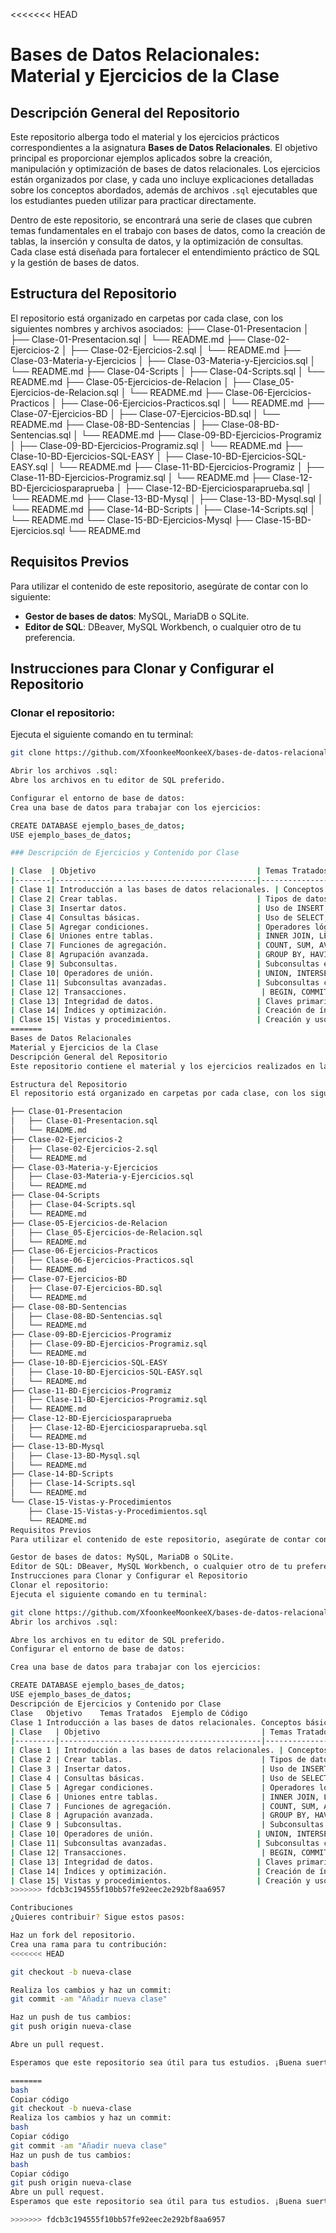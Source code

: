 <<<<<<< HEAD
# Bases de Datos Relacionales: Material y Ejercicios de la Clase

## Descripción General del Repositorio

Este repositorio alberga todo el material y los ejercicios prácticos correspondientes a la asignatura **Bases de Datos Relacionales**. El objetivo principal es proporcionar ejemplos aplicados sobre la creación, manipulación y optimización de bases de datos relacionales. Los ejercicios están organizados por clase, y cada uno incluye explicaciones detalladas sobre los conceptos abordados, además de archivos `.sql` ejecutables que los estudiantes pueden utilizar para practicar directamente.

Dentro de este repositorio, se encontrará una serie de clases que cubren temas fundamentales en el trabajo con bases de datos, como la creación de tablas, la inserción y consulta de datos, y la optimización de consultas. Cada clase está diseñada para fortalecer el entendimiento práctico de SQL y la gestión de bases de datos.

## Estructura del Repositorio

El repositorio está organizado en carpetas por cada clase, con los siguientes nombres y archivos asociados:
├── Clase-01-Presentacion
│ ├── Clase-01-Presentacion.sql
│ └── README.md
├── Clase-02-Ejercicios-2
│ ├── Clase-02-Ejercicios-2.sql
│ └── README.md
├── Clase-03-Materia-y-Ejercicios
│ ├── Clase-03-Materia-y-Ejercicios.sql
│ └── README.md
├── Clase-04-Scripts
│ ├── Clase-04-Scripts.sql
│ └── README.md
├── Clase-05-Ejercicios-de-Relacion
│ ├── Clase_05-Ejercicios-de-Relacion.sql
│ └── README.md
├── Clase-06-Ejercicios-Practicos
│ ├── Clase-06-Ejercicios-Practicos.sql
│ └── README.md
├── Clase-07-Ejercicios-BD
│ ├── Clase-07-Ejercicios-BD.sql
│ └── README.md
├── Clase-08-BD-Sentencias
│ ├── Clase-08-BD-Sentencias.sql
│ └── README.md
├── Clase-09-BD-Ejercicios-Programiz
│ ├── Clase-09-BD-Ejercicios-Programiz.sql
│ └── README.md
├── Clase-10-BD-Ejercicios-SQL-EASY
│ ├── Clase-10-BD-Ejercicios-SQL-EASY.sql
│ └── README.md
├── Clase-11-BD-Ejercicios-Programiz
│ ├── Clase-11-BD-Ejercicios-Programiz.sql
│ └── README.md
├── Clase-12-BD-Ejerciciosparaprueba
│ ├── Clase-12-BD-Ejerciciosparaprueba.sql
│ └── README.md
├── Clase-13-BD-Mysql
│ ├── Clase-13-BD-Mysql.sql
│ └── README.md
├── Clase-14-BD-Scripts
│ ├── Clase-14-Scripts.sql
│ └── README.md
└── Clase-15-BD-Ejercicios-Mysql
├── Clase-15-BD-Ejercicios.sql
└── README.md

## Requisitos Previos

Para utilizar el contenido de este repositorio, asegúrate de contar con lo siguiente:

- **Gestor de bases de datos**: MySQL, MariaDB o SQLite.
- **Editor de SQL**: DBeaver, MySQL Workbench, o cualquier otro de tu preferencia.

## Instrucciones para Clonar y Configurar el Repositorio

### Clonar el repositorio:

Ejecuta el siguiente comando en tu terminal:

```bash
git clone https://github.com/XfoonkeeMoonkeeX/bases-de-datos-relacionales.git

Abrir los archivos .sql:
Abre los archivos en tu editor de SQL preferido.

Configurar el entorno de base de datos:
Crea una base de datos para trabajar con los ejercicios:

CREATE DATABASE ejemplo_bases_de_datos;
USE ejemplo_bases_de_datos;

### Descripción de Ejercicios y Contenido por Clase

| Clase  | Objetivo                                    | Temas Tratados                        | Ejemplo de Código                                                  |
|--------|---------------------------------------------|---------------------------------------|--------------------------------------------------------------------|
| Clase 1| Introducción a las bases de datos relacionales. | Conceptos básicos: tablas, registros y relaciones. | `CREATE DATABASE ejemplo; CREATE TABLE estudiantes (id INT PRIMARY KEY, nombre VARCHAR(100));` |
| Clase 2| Crear tablas.                               | Tipos de datos y restricciones (NOT NULL, UNIQUE). | `CREATE TABLE productos (id INT PRIMARY KEY, nombre VARCHAR(100), precio DECIMAL);` |
| Clase 3| Insertar datos.                             | Uso de INSERT INTO.                   | `INSERT INTO estudiantes (id, nombre) VALUES (1, 'Juan');` |
| Clase 4| Consultas básicas.                          | Uso de SELECT, WHERE, ORDER BY.       | `SELECT * FROM estudiantes WHERE id = 1;` |
| Clase 5| Agregar condiciones.                        | Operadores lógicos: AND, OR, NOT.     | `SELECT * FROM estudiantes WHERE nombre = 'Juan' AND id = 1;` |
| Clase 6| Uniones entre tablas.                       | INNER JOIN, LEFT JOIN, etc.           | `SELECT * FROM estudiantes INNER JOIN cursos ON estudiantes.id = cursos.estudiante_id;` |
| Clase 7| Funciones de agregación.                    | COUNT, SUM, AVG, MIN, MAX.            | `SELECT COUNT(*) FROM estudiantes;` |
| Clase 8| Agrupación avanzada.                        | GROUP BY, HAVING.                     | `SELECT nombre, COUNT(*) FROM estudiantes GROUP BY nombre;` |
| Clase 9| Subconsultas.                               | Subconsultas en WHERE y FROM.         | `SELECT nombre FROM estudiantes WHERE id IN (SELECT estudiante_id FROM cursos);` |
| Clase 10| Operadores de unión.                       | UNION, INTERSECT, EXCEPT.             | `SELECT nombre FROM estudiantes UNION SELECT nombre FROM profesores;` |
| Clase 11| Subconsultas avanzadas.                    | Subconsultas correlacionadas.         | `SELECT nombre FROM estudiantes WHERE id = (SELECT estudiante_id FROM cursos WHERE curso = 'Matemáticas');` |
| Clase 12| Transacciones.                              | BEGIN, COMMIT, ROLLBACK.              | `BEGIN; INSERT INTO estudiantes VALUES (2, 'Pedro'); COMMIT;` |
| Clase 13| Integridad de datos.                       | Claves primarias, foráneas, restricciones. | `ALTER TABLE estudiantes ADD CONSTRAINT fk_curso FOREIGN KEY (curso_id) REFERENCES cursos(id);` |
| Clase 14| Índices y optimización.                    | Creación de índices y consultas optimizadas. | `CREATE INDEX idx_nombre ON estudiantes(nombre);` |
| Clase 15| Vistas y procedimientos.                   | Creación y uso de vistas.             | `CREATE VIEW vista_estudiantes AS SELECT nombre FROM estudiantes WHERE edad > 18;` |
=======
Bases de Datos Relacionales
Material y Ejercicios de la Clase
Descripción General del Repositorio
Este repositorio contiene el material y los ejercicios realizados en la asignatura Bases de Datos Relacionales. El objetivo es proporcionar ejemplos prácticos de creación, manipulación y optimización de bases de datos relacionales, organizados por clase, con explicaciones detalladas y archivos .sql ejecutables.

Estructura del Repositorio
El repositorio está organizado en carpetas por cada clase, con los siguientes nombres y archivos asociados:

├── Clase-01-Presentacion  
│   ├── Clase-01-Presentacion.sql  
│   └── README.md  
├── Clase-02-Ejercicios-2  
│   ├── Clase-02-Ejercicios-2.sql  
│   └── README.md  
├── Clase-03-Materia-y-Ejercicios  
│   ├── Clase-03-Materia-y-Ejercicios.sql  
│   └── README.md  
├── Clase-04-Scripts  
│   ├── Clase-04-Scripts.sql  
│   └── README.md  
├── Clase-05-Ejercicios-de-Relacion  
│   ├── Clase_05-Ejercicios-de-Relacion.sql  
│   └── README.md  
├── Clase-06-Ejercicios-Practicos  
│   ├── Clase-06-Ejercicios-Practicos.sql  
│   └── README.md  
├── Clase-07-Ejercicios-BD  
│   ├── Clase-07-Ejercicios-BD.sql  
│   └── README.md  
├── Clase-08-BD-Sentencias  
│   ├── Clase-08-BD-Sentencias.sql  
│   └── README.md  
├── Clase-09-BD-Ejercicios-Programiz  
│   ├── Clase-09-BD-Ejercicios-Programiz.sql  
│   └── README.md  
├── Clase-10-BD-Ejercicios-SQL-EASY  
│   ├── Clase-10-BD-Ejercicios-SQL-EASY.sql  
│   └── README.md  
├── Clase-11-BD-Ejercicios-Programiz  
│   ├── Clase-11-BD-Ejercicios-Programiz.sql  
│   └── README.md  
├── Clase-12-BD-Ejerciciosparaprueba  
│   ├── Clase-12-BD-Ejerciciosparaprueba.sql  
│   └── README.md  
├── Clase-13-BD-Mysql  
│   ├── Clase-13-BD-Mysql.sql  
│   └── README.md  
├── Clase-14-BD-Scripts  
│   ├── Clase-14-Scripts.sql  
│   └── README.md  
└── Clase-15-Vistas-y-Procedimientos  
    ├── Clase-15-Vistas-y-Procedimientos.sql  
    └── README.md  
Requisitos Previos
Para utilizar el contenido de este repositorio, asegúrate de contar con lo siguiente:

Gestor de bases de datos: MySQL, MariaDB o SQLite.
Editor de SQL: DBeaver, MySQL Workbench, o cualquier otro de tu preferencia.
Instrucciones para Clonar y Configurar el Repositorio
Clonar el repositorio:
Ejecuta el siguiente comando en tu terminal:

git clone https://github.com/XfoonkeeMoonkeeX/bases-de-datos-relacionales.git
Abrir los archivos .sql:

Abre los archivos en tu editor de SQL preferido.
Configurar el entorno de base de datos:

Crea una base de datos para trabajar con los ejercicios:

CREATE DATABASE ejemplo_bases_de_datos;
USE ejemplo_bases_de_datos;
Descripción de Ejercicios y Contenido por Clase
Clase	Objetivo	Temas Tratados	Ejemplo de Código
Clase 1	Introducción a las bases de datos relacionales.	Conceptos básicos: tablas, registros y relaciones.	sql CREATE DATABASE ejemplo; CREATE TABLE estudiantes (id INT PRIMARY KEY, nombre VARCHAR(100));
| Clase   | Objetivo                                    | Temas Tratados                        | Ejemplo de Código                                                  | Ejemplo de Ejercicio                                                                                      |
|---------|---------------------------------------------|---------------------------------------|--------------------------------------------------------------------|-----------------------------------------------------------------------------------------------------------|
| Clase 1 | Introducción a las bases de datos relacionales. | Conceptos básicos: tablas, registros y relaciones. | `sql CREATE DATABASE ejemplo; CREATE TABLE estudiantes (id INT PRIMARY KEY, nombre VARCHAR(100));` | Crear una base de datos llamada `universidad` y una tabla `alumnos` con columnas `id`, `nombre`, `edad`. |
| Clase 2 | Crear tablas.                               | Tipos de datos y restricciones (NOT NULL, UNIQUE). | `sql CREATE TABLE estudiantes (id INT NOT NULL, nombre VARCHAR(100) UNIQUE);` | Crear una tabla `profesores` con `id` (entero) y `nombre` (cadena de texto), donde `id` no pueda ser nulo. |
| Clase 3 | Insertar datos.                             | Uso de INSERT INTO.                   | `sql INSERT INTO estudiantes (id, nombre) VALUES (1, 'Juan Pérez');` | Insertar datos en la tabla `alumnos` con `id`, `nombre`, `edad`.                                            |
| Clase 4 | Consultas básicas.                          | Uso de SELECT, WHERE, ORDER BY.       | `sql SELECT * FROM estudiantes WHERE edad > 18 ORDER BY nombre;`    | Consultar todos los alumnos mayores de 18 años y ordenarlos alfabéticamente por `nombre`.                |
| Clase 5 | Agregar condiciones.                        | Operadores lógicos: AND, OR, NOT.     | `sql SELECT * FROM estudiantes WHERE edad > 18 AND nombre LIKE 'A%';`| Buscar estudiantes mayores de 18 años que tengan nombres que comienzan con la letra 'A'.                  |
| Clase 6 | Uniones entre tablas.                       | INNER JOIN, LEFT JOIN, etc.           | `sql SELECT * FROM estudiantes INNER JOIN cursos ON estudiantes.id = cursos.estudiante_id;` | Hacer una consulta que muestre los estudiantes y los cursos que están tomando, usando un `INNER JOIN`.    |
| Clase 7 | Funciones de agregación.                    | COUNT, SUM, AVG, MIN, MAX.            | `sql SELECT COUNT(*) FROM estudiantes WHERE edad > 18;`            | Contar el número de estudiantes mayores de 18 años en la tabla `alumnos`.                                 |
| Clase 8 | Agrupación avanzada.                        | GROUP BY, HAVING.                     | `sql SELECT COUNT(*) FROM estudiantes GROUP BY edad HAVING COUNT(*) > 2;` | Agrupar a los estudiantes por `edad` y mostrar solo aquellos grupos con más de 2 estudiantes.            |
| Clase 9 | Subconsultas.                               | Subconsultas en WHERE y FROM.         | `sql SELECT * FROM estudiantes WHERE id IN (SELECT estudiante_id FROM cursos WHERE curso = 'Matemáticas');` | Crear una consulta que muestre los estudiantes que están tomando el curso de 'Matemáticas'.               |
| Clase 10| Operadores de unión.                       | UNION, INTERSECT, EXCEPT.             | `sql SELECT nombre FROM estudiantes WHERE edad > 18 UNION SELECT nombre FROM profesores WHERE edad > 30;` | Hacer una consulta que muestre los nombres de estudiantes y profesores que son mayores de 18 y 30 años.    |
| Clase 11| Subconsultas avanzadas.                    | Subconsultas correlacionadas.         | `sql SELECT * FROM estudiantes WHERE edad > (SELECT AVG(edad) FROM estudiantes);` | Mostrar los estudiantes cuya edad sea superior al promedio de todos los estudiantes.                      |
| Clase 12| Transacciones.                              | BEGIN, COMMIT, ROLLBACK.              | `sql BEGIN; INSERT INTO estudiantes VALUES (1, 'Pedro', 22); COMMIT;` | Usar una transacción para insertar un estudiante en una tabla, y luego deshacer la acción con ROLLBACK.    |
| Clase 13| Integridad de datos.                       | Claves primarias, foráneas, restricciones. | `sql CREATE TABLE matriculas (id INT PRIMARY KEY, estudiante_id INT, FOREIGN KEY (estudiante_id) REFERENCES estudiantes(id));` | Crear una tabla `matriculas` con una clave foránea que haga referencia a `estudiantes`.                   |
| Clase 14| Índices y optimización.                    | Creación de índices y consultas optimizadas. | `sql CREATE INDEX idx_nombre ON estudiantes (nombre);`            | Crear un índice para la columna `nombre` en la tabla `alumnos` para optimizar consultas.                   |
| Clase 15| Vistas y procedimientos.                   | Creación y uso de vistas.             | `sql CREATE VIEW vista_estudiantes AS SELECT nombre, edad FROM estudiantes WHERE edad > 18;` | Crear una vista llamada `vista_estudiantes` que muestre solo los estudiantes mayores de 18 años.         |
>>>>>>> fdcb3c194555f10bb57fe92eec2e292bf8aa6957

Contribuciones
¿Quieres contribuir? Sigue estos pasos:

Haz un fork del repositorio.
Crea una rama para tu contribución:
<<<<<<< HEAD

git checkout -b nueva-clase

Realiza los cambios y haz un commit:
git commit -am "Añadir nueva clase"

Haz un push de tus cambios:
git push origin nueva-clase

Abre un pull request.

Esperamos que este repositorio sea útil para tus estudios. ¡Buena suerte en tu aprendizaje de bases de datos relacionales! 😊

=======
bash
Copiar código
git checkout -b nueva-clase
Realiza los cambios y haz un commit:
bash
Copiar código
git commit -am "Añadir nueva clase"
Haz un push de tus cambios:
bash
Copiar código
git push origin nueva-clase
Abre un pull request.
Esperamos que este repositorio sea útil para tus estudios. ¡Buena suerte en tu aprendizaje de bases de datos relacionales! 😊

>>>>>>> fdcb3c194555f10bb57fe92eec2e292bf8aa6957
